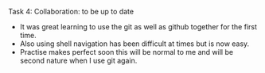 Task 4: Collaboration: to be up to date

* It was great learning to use the git as well as github together for the first time.
* Also using shell navigation has been difficult at times but is now easy.
* Practise makes perfect soon this will be normal to me and will be second nature when I use git again.
